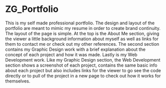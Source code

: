 # ZG_Portfolio

This is my self made professional portfolio.
The design and layout of the portfolio are meant to mimic my resume in order to create brand continuity.
The layout of the page is simple. At the top is the About Me section, giving the viewer a little background information about myself as well as links for them to contact me or check out my other references. The second section contains my Graphic Design work with a brief explanation about the concept of each project and how it was made. Lastly is my Web Development work. Like my Graphic Design section, the Web Development section shows a screenshot of each project, contains the same basic info about each project but also includes links for the viewer to go see the code directly or to pull of the project in a new page to check out how it works for themselves.